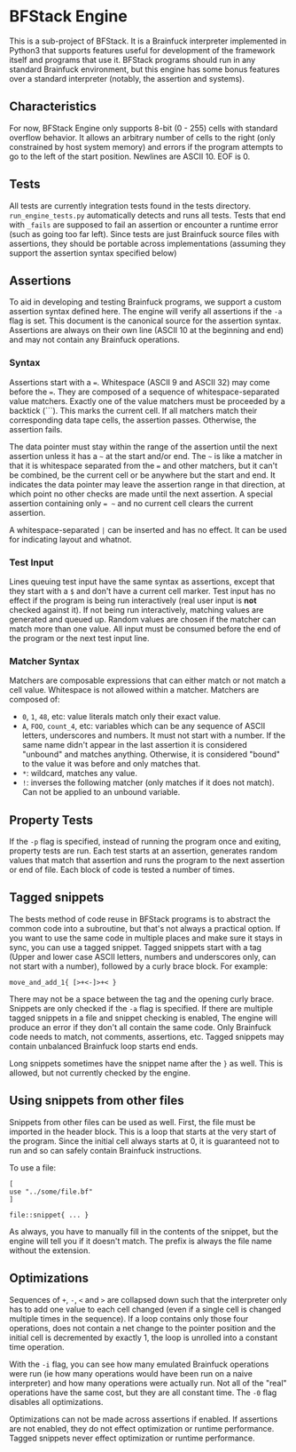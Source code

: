 # BFStack Engine
This is a sub-project of BFStack. It is a Brainfuck interpreter implemented in Python3 that supports features useful for development of the framework itself and programs that use it. BFStack programs should run in any standard Brainfuck environment, but this engine has some bonus features over a standard interpreter (notably, the assertion and systems).

## Characteristics
For now, BFStack Engine only supports 8-bit (0 - 255) cells with standard overflow behavior. It allows an arbitrary number of cells to the right (only constrained by host system memory) and errors if the program attempts to go to the left of the start position. Newlines are ASCII 10. EOF is 0.

## Tests
All tests are currently integration tests found in the tests directory. `run_engine_tests.py` automatically detects and runs all tests. Tests that end with `_fails` are supposed to fail an assertion or encounter a runtime error (such as going too far left). Since tests are just Brainfuck source files with assertions, they should be portable across implementations (assuming they support the assertion syntax specified below)

## Assertions
To aid in developing and testing Brainfuck programs, we support a custom assertion syntax defined here. The engine will verify all assertions if the `-a` flag is set. This document is the canonical source for the assertion syntax. Assertions are always on their own line (ASCII 10 at the beginning and end) and may not contain any Brainfuck operations.

### Syntax
Assertions start with a `=`. Whitespace (ASCII 9 and ASCII 32) may come before the `=`. They are composed of a sequence of whitespace-separated value matchers. Exactly one of the value matchers must be proceeded by a backtick (`\``). This marks the current cell. If all matchers match their corresponding data tape cells, the assertion passes. Otherwise, the assertion fails.

The data pointer must stay within the range of the assertion until the next assertion unless it has a `~` at the start and/or end. The `~` is like a matcher in that it is whitespace separated from the `=` and other matchers, but it can't be combined, be the current cell or be anywhere but the start and end. It indicates the data pointer may leave the assertion range in that direction, at which point no other checks are made until the next assertion. A special assertion containing only `= ~` and no current cell clears the current assertion.

A whitespace-separated `|` can be inserted and has no effect. It can be used for indicating layout and whatnot.

### Test Input
Lines queuing test input have the same syntax as assertions, except that they start with a `$` and don't have a current cell marker. Test input has no effect if the program is being run interactively (real user input is __not__ checked against it). If not being run interactively, matching values are generated and queued up. Random values are chosen if the matcher can match more than one value. All input must be consumed before the end of the program or the next test input line.

### Matcher Syntax
Matchers are composable expressions that can either match or not match a cell value. Whitespace is not allowed within a matcher. Matchers are composed of:
- `0`, `1`, `48`, etc: value literals match only their exact value.
- `A`, `FOO`, `count_4`, etc: variables which can be any sequence of ASCII letters, underscores and numbers. It must not start with a number. If the same name didn't appear in the last assertion it is considered "unbound" and matches anything. Otherwise, it is considered "bound" to the value it was before and only matches that.
- `*`: wildcard, matches any value.
- `!`: inverses the following matcher (only matches if it does not match). Can not be applied to an unbound variable.

## Property Tests
If the `-p` flag is specified, instead of running the program once and exiting, property tests are run. Each test starts at an assertion, generates random values that match that assertion and runs the program to the next assertion or end of file. Each block of code is tested a number of times.

## Tagged snippets
The bests method of code reuse in BFStack programs is to abstract the common code into a subroutine, but that's not always a practical option. If you want to use the same code in multiple places and make sure it stays in sync, you can use a tagged snippet. Tagged snippets start with a tag (Upper and lower case ASCII letters, numbers and underscores only, can not start with a number), followed by a curly brace block. For example:
```brainfuck
move_and_add_1{ [>+<-]>+< }
```
There may not be a space between the tag and the opening curly brace. Snippets are only checked if the `-a` flag is specified. If there are multiple tagged snippets in a file and snippet checking is enabled, The engine will produce an error if they don't all contain the same code. Only Brainfuck code needs to match, not comments, assertions, etc. Tagged snippets may contain unbalanced Brainfuck loop starts end ends.

Long snippets sometimes have the snippet name after the `}` as well. This is allowed, but not currently checked by the engine.

## Using snippets from other files
Snippets from other files can be used as well. First, the file must be imported in the header block. This is a loop that starts at the very start of the program. Since the initial cell always starts at 0, it is guaranteed not to run and so can safely contain Brainfuck instructions.

To use a file:
```brainfuck
[
use "../some/file.bf"
]

file::snippet{ ... }
```
As always, you have to manually fill in the contents of the snippet, but the engine will tell you if it doesn't match. The prefix is always the file name without the extension.

## Optimizations
Sequences of `+`, `-`, `<` and `>` are collapsed down such that the interpreter only has to add one value to each cell changed (even if a single cell is changed multiple times in the sequence). If a loop contains only those four operations, does not contain a net change to the pointer position and the initial cell is decremented by exactly 1, the loop is unrolled into a constant time operation.

With the `-i` flag, you can see how many emulated Brainfuck operations were run (ie how many operations would have been run on a naive interpreter) and how many operations were actually run. Not all of the "real" operations have the same cost, but they are all constant time. The `-0` flag disables all optimizations.

Optimizations can not be made across assertions if enabled. If assertions are not enabled, they do not effect optimization or runtime performance. Tagged snippets never effect optimization or runtime performance.
